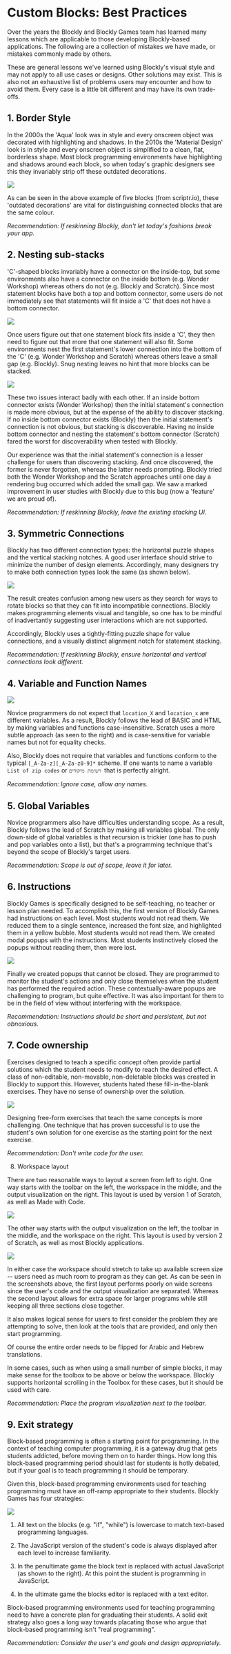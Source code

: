 # Custom Blocks: Best Practices 
Over the years the Blockly and Blockly Games team has learned many lessons which are applicable to those developing Blockly-based applications. The following are a collection of mistakes we have made, or mistakes commonly made by others.

These are general lessons we've learned using Blockly's visual style and may not apply to all use cases or designs. Other solutions may exist. This is also not an exhaustive list of problems users may encounter and how to avoid them. Every case is a little bit different and may have its own trade-offs.

## 1. Border Style

In the 2000s the 'Aqua' look was in style and every onscreen object was decorated with highlighting and shadows. In the 2010s the 'Material Design' look is in style and every onscreen object is simplified to a clean, flat, borderless shape. Most block programming environments have highlighting and shadows around each block, so when today's graphic designers see this they invariably strip off these outdated decorations.

![](./mistakes02.png)

As can be seen in the above example of five blocks (from scriptr.io), these 'outdated decorations' are vital for distinguishing connected blocks that are the same colour.

*Recommendation: If reskinning Blockly, don't let today's fashions break your app.*

## 2. Nesting sub-stacks
'C'-shaped blocks invariably have a connector on the inside-top, but some environments also have a connector on the inside bottom (e.g. Wonder Workshop) whereas others do not (e.g. Blockly and Scratch). Since most statement blocks have both a top and bottom connector, some users do not immediately see that statements will fit inside a 'C' that does not have a bottom connector.

![](./mistakes03a.png)

Once users figure out that one statement block fits inside a 'C', they then need to figure out that more that one statement will also fit. Some environments nest the first statement's lower connection into the bottom of the 'C' (e.g. Wonder Workshop and Scratch) whereas others leave a small gap (e.g. Blockly). Snug nesting leaves no hint that more blocks can be stacked.

![](./mistakes03b.png)

These two issues interact badly with each other. If an inside bottom connector exists (Wonder Workshop) then the initial statement's connection is made more obvious, but at the expense of the ability to discover stacking. If no inside bottom connector exists (Blockly) then the initial statement's connection is not obvious, but stacking is discoverable. Having no inside bottom connector and nesting the statement's bottom connector (Scratch) fared the worst for discoverability when tested with Blockly.

Our experience was that the initial statement's connection is a lesser challenge for users than discovering stacking. And once discovered, the former is never forgotten, whereas the latter needs prompting. Blockly tried both the Wonder Workshop and the Scratch approaches until one day a rendering bug occurred which added the small gap. We saw a marked improvement in user studies with Blockly due to this bug (now a 'feature' we are proud of).

*Recommendation: If reskinning Blockly, leave the existing stacking UI.*

## 3. Symmetric Connections
Blockly has two different connection types: the horizontal puzzle shapes and the vertical stacking notches. A good user interface should strive to minimize the number of design elements. Accordingly, many designers try to make both connection types look the same (as shown below).

![](./rotate.png)

The result creates confusion among new users as they search for ways to rotate blocks so that they can fit into incompatible connections. Blockly makes programming elements visual and tangible, so one has to be mindful of inadvertantly suggesting user interactions which are not supported.

Accordingly, Blockly uses a tightly-fitting puzzle shape for value connections, and a visually distinct alignment notch for statement stacking.

*Recommendation: If reskinning Blockly, ensure horizontal and vertical connections look different.*

## 4. Variable and Function Names

![](./mistakes09.png)

Novice programmers do not expect that `location_X` and `location_x` are different variables. As a result, Blockly follows the lead of BASIC and HTML by making variables and functions case-insensitive. Scratch uses a more subtle approach (as seen to the right) and is case-sensitive for variable names but not for equality checks.

Also, Blockly does not require that variables and functions conform to the typical `[_A-Za-z][_A-Za-z0-9]*` scheme. If one wants to name a variable `List of zip codes` or `רשימת מיקודים `that is perfectly alright.

*Recommendation: Ignore case, allow any names.*

## 5. Global Variables
Novice programmers also have difficulties understanding scope. As a result, Blockly follows the lead of Scratch by making all variables global. The only down-side of global variables is that recursion is trickier (one has to push and pop variables onto a list), but that's a programming technique that's beyond the scope of Blockly's target users.

*Recommendation: Scope is out of scope, leave it for later.*

## 6. Instructions

Blockly Games is specifically designed to be self-teaching, no teacher or lesson plan needed. To accomplish this, the first version of Blockly Games had instructions on each level. Most students would not read them. We reduced them to a single sentence, increased the font size, and highlighted them in a yellow bubble. Most students would not read them. We created modal popups with the instructions. Most students instinctively closed the popups without reading them, then were lost.

![](./mistakes06.png)

Finally we created popups that cannot be closed. They are programmed to monitor the student's actions and only close themselves when the student has performed the required action. These contextually-aware popups are challenging to program, but quite effective. It was also important for them to be in the field of view without interfering with the workspace.

*Recommendation: Instructions should be short and persistent, but not obnoxious.*

## 7. Code ownership

Exercises designed to teach a specific concept often provide partial solutions which the student needs to modify to reach the desired effect. A class of non-editable, non-movable, non-deletable blocks was created in Blockly to support this. However, students hated these fill-in-the-blank exercises. They have no sense of ownership over the solution.

![](./mistakes07.png)

Designing free-form exercises that teach the same concepts is more challenging. One technique that has proven successful is to use the student's own solution for one exercise as the starting point for the next exercise.

*Recommendation: Don't write code for the user.*

8. Workspace layout

There are two reasonable ways to layout a screen from left to right. One way starts with the toolbar on the left, the workspace in the middle, and the output visualization on the right. This layout is used by version 1 of Scratch, as well as Made with Code.

![](./mistakes08a.png)

The other way starts with the output visualization on the left, the toolbar in the middle, and the workspace on the right. This layout is used by version 2 of Scratch, as well as most Blockly applications.

![](./mistakes08b.png)

In either case the workspace should stretch to take up available screen size -- users need as much room to program as they can get. As can be seen in the screenshots above, the first layout performs poorly on wide screens since the user's code and the output visualization are separated. Whereas the second layout allows for extra space for larger programs while still keeping all three sections close together.

It also makes logical sense for users to first consider the problem they are attempting to solve, then look at the tools that are provided, and only then start programming.

Of course the entire order needs to be flipped for Arabic and Hebrew translations.

In some cases, such as when using a small number of simple blocks, it may make sense for the toolbox to be above or below the workspace. Blockly supports horizontal scrolling in the Toolbox for these cases, but it should be used with care.

*Recommendation: Place the program visualization next to the toolbar.*

## 9. Exit strategy

Block-based programming is often a starting point for programming. In the context of teaching computer programming, it is a gateway drug that gets students addicted, before moving them on to harder things. How long this block-based programming period should last for students is hotly debated, but if your goal is to teach programming it should be temporary.

Given this, block-based programming environments used for teaching programming must have an off-ramp appropriate to their students. Blockly Games has four strategies:

![](./mistakes99.png)

1. All text on the blocks (e.g. "if", "while") is lowercase to match text-based programming languages.

2. The JavaScript version of the student's code is always displayed after each level to increase familiarity.

3. In the penultimate game the block text is replaced with actual JavaScript (as shown to the right). At this point the student is programming in JavaScript.

4. In the ultimate game the blocks editor is replaced with a text editor.

Block-based programming environments used for teaching programming need to have a concrete plan for graduating their students. A solid exit strategy also goes a long way towards placating those who argue that block-based programming isn't "real programming".

*Recommendation: Consider the user's end goals and design appropriately.*
